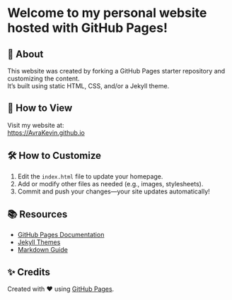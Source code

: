 <h1>Welcome to my personal website hosted with <strong>GitHub Pages</strong>!</h1>

<h2>📄 About</h2>
<p>This website was created by forking a GitHub Pages starter repository and customizing the content.<br>
It’s built using static HTML, CSS, and/or a Jekyll theme.</p>

<h2>🚀 How to View</h2>
<p>Visit my website at:<br>
<a href="https://AvraKevin.github.io">https://AvraKevin.github.io</a></p>

<h2>🛠️ How to Customize</h2>
<ol>
  <li>Edit the <code>index.html</code> file to update your homepage.</li>
  <li>Add or modify other files as needed (e.g., images, stylesheets).</li>
  <li>Commit and push your changes—your site updates automatically!</li>
</ol>

<h2>📚 Resources</h2>
<ul>
  <li><a href="https://docs.github.com/pages">GitHub Pages Documentation</a></li>
  <li><a href="https://pages.github.com/themes/">Jekyll Themes</a></li>
  <li><a href="https://www.markdownguide.org/">Markdown Guide</a></li>
</ul>

<h2>✨ Credits</h2>
<p>Created with ❤️ using <a href="https://pages.github.com/">GitHub Pages</a>.</p>
